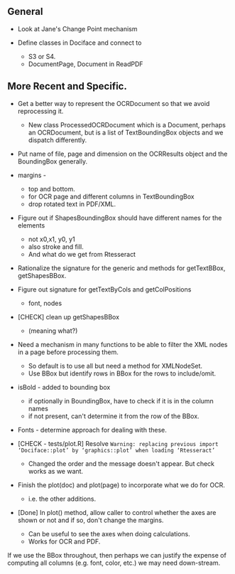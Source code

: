 ## General
+ Look at Jane's Change Point mechanism

+ Define classes in Dociface and connect to 
   + S3 or S4.
   + DocumentPage, Document in ReadPDF   

## More Recent and Specific.

+ Get a better way to represent the OCRDocument so that we avoid reprocessing it.
  + New class ProcessedOCRDocument which is  a Document, perhaps an OCRDocument, but 
    is a list of TextBoundingBox objects and we dispatch differently.

+ Put name of file, page and dimension on the OCRResults object and the BoundingBox generally.

+ margins - 
  + top and bottom.
  + for OCR page and different columns in TextBoundingBox
  + drop rotated text in PDF/XML.
  
+ Figure out if ShapesBoundingBox should have different names for the elements 
  + not x0,x1, y0, y1
  + also stroke and fill.
  + And what do we get from Rtesseract
  
+ Rationalize the signature for the generic and methods for getTextBBox, getShapesBBox.

+ Figure out signature for getTextByCols and getColPositions
  + font, nodes
  
+ [CHECK] clean up getShapesBBox 
  + (meaning what?)  
  
+ Need a mechanism in many functions to be able to filter the XML nodes in a page before processing
  them.
  + So default is to use all but need a method for XMLNodeSet.
  + Use BBox but identify rows in BBox for the rows to include/omit.

+ isBold - added to bounding box
  + if optionally in BoundingBox, have to check if it is in the column names
  + if not present, can't determine it from the row of the BBox.

+ Fonts - determine approach for dealing with these.

+ [CHECK - tests/plot.R] Resolve `Warning: replacing previous import ‘Dociface::plot’ by ‘graphics::plot’ when loading
  ‘Rtesseract’`
  + Changed the order and the message doesn't appear.  But check works as we want.
  
+ Finish the plot(doc) and plot(page) to incorporate what we do for OCR.  
  + i.e. the other additions.
  
+ [Done] In plot() method, allow caller to control whether the axes are shown or not and if 
  so, don't change the margins.
    + Can be useful to see the axes when doing calculations.
	+ Works for OCR and PDF.



If we use the BBox throughout, then perhaps we can justify the expense of
computing all columns (e.g. font, color, etc.) we may need down-stream.
